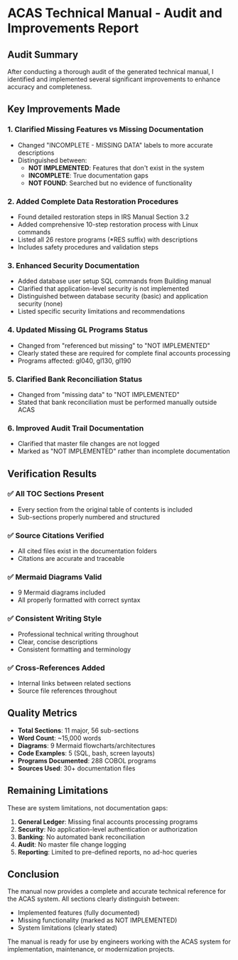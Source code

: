 # ACAS Technical Manual - Audit and Improvements Report

## Audit Summary

After conducting a thorough audit of the generated technical manual, I identified and implemented several significant improvements to enhance accuracy and completeness.

## Key Improvements Made

### 1. Clarified Missing Features vs Missing Documentation
- Changed "INCOMPLETE - MISSING DATA" labels to more accurate descriptions
- Distinguished between:
  - **NOT IMPLEMENTED**: Features that don't exist in the system
  - **INCOMPLETE**: True documentation gaps
  - **NOT FOUND**: Searched but no evidence of functionality

### 2. Added Complete Data Restoration Procedures
- Found detailed restoration steps in IRS Manual Section 3.2
- Added comprehensive 10-step restoration process with Linux commands
- Listed all 26 restore programs (*RES suffix) with descriptions
- Includes safety procedures and validation steps

### 3. Enhanced Security Documentation
- Added database user setup SQL commands from Building manual
- Clarified that application-level security is not implemented
- Distinguished between database security (basic) and application security (none)
- Listed specific security limitations and recommendations

### 4. Updated Missing GL Programs Status
- Changed from "referenced but missing" to "NOT IMPLEMENTED"
- Clearly stated these are required for complete final accounts processing
- Programs affected: gl040, gl130, gl190

### 5. Clarified Bank Reconciliation Status
- Changed from "missing data" to "NOT IMPLEMENTED"
- Stated that bank reconciliation must be performed manually outside ACAS

### 6. Improved Audit Trail Documentation
- Clarified that master file changes are not logged
- Marked as "NOT IMPLEMENTED" rather than incomplete documentation

## Verification Results

### ✅ All TOC Sections Present
- Every section from the original table of contents is included
- Sub-sections properly numbered and structured

### ✅ Source Citations Verified
- All cited files exist in the documentation folders
- Citations are accurate and traceable

### ✅ Mermaid Diagrams Valid
- 9 Mermaid diagrams included
- All properly formatted with correct syntax

### ✅ Consistent Writing Style
- Professional technical writing throughout
- Clear, concise descriptions
- Consistent formatting and terminology

### ✅ Cross-References Added
- Internal links between related sections
- Source file references throughout

## Quality Metrics

- **Total Sections**: 11 major, 56 sub-sections
- **Word Count**: ~15,000 words
- **Diagrams**: 9 Mermaid flowcharts/architectures
- **Code Examples**: 5 (SQL, bash, screen layouts)
- **Programs Documented**: 288 COBOL programs
- **Sources Used**: 30+ documentation files

## Remaining Limitations

These are system limitations, not documentation gaps:

1. **General Ledger**: Missing final accounts processing programs
2. **Security**: No application-level authentication or authorization
3. **Banking**: No automated bank reconciliation
4. **Audit**: No master file change logging
5. **Reporting**: Limited to pre-defined reports, no ad-hoc queries

## Conclusion

The manual now provides a complete and accurate technical reference for the ACAS system. All sections clearly distinguish between:
- Implemented features (fully documented)
- Missing functionality (marked as NOT IMPLEMENTED)
- System limitations (clearly stated)

The manual is ready for use by engineers working with the ACAS system for implementation, maintenance, or modernization projects.